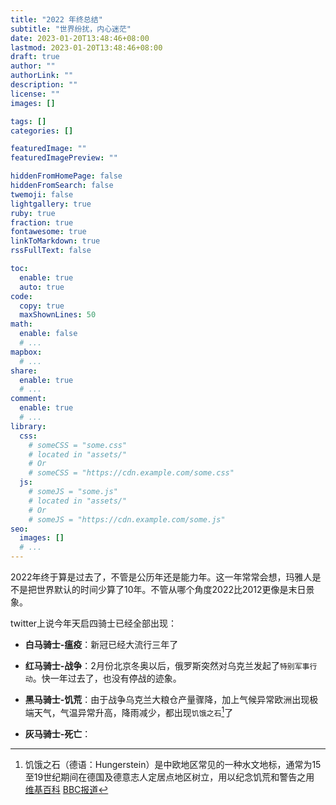 ```yaml
---
title: "2022 年终总结"
subtitle: "世界纷扰，内心迷茫"
date: 2023-01-20T13:48:46+08:00
lastmod: 2023-01-20T13:48:46+08:00
draft: true
author: ""
authorLink: ""
description: ""
license: ""
images: []

tags: []
categories: []

featuredImage: ""
featuredImagePreview: ""

hiddenFromHomePage: false
hiddenFromSearch: false
twemoji: false
lightgallery: true
ruby: true
fraction: true
fontawesome: true
linkToMarkdown: true
rssFullText: false

toc:
  enable: true
  auto: true
code:
  copy: true
  maxShownLines: 50
math:
  enable: false
  # ...
mapbox:
  # ...
share:
  enable: true
  # ...
comment:
  enable: true
  # ...
library:
  css:
    # someCSS = "some.css"
    # located in "assets/"
    # Or
    # someCSS = "https://cdn.example.com/some.css"
  js:
    # someJS = "some.js"
    # located in "assets/"
    # Or
    # someJS = "https://cdn.example.com/some.js"
seo:
  images: []
  # ...
---
```

2022年终于算是过去了，不管是公历年还是能力年。这一年常常会想，玛雅人是不是把世界默认的时间少算了10年。不管从哪个角度2022比2012更像是末日景象。

twitter上说今年天启四骑士已经全部出现：

- **白马骑士-瘟疫**：新冠已经大流行三年了

- **红马骑士-战争**：2月份北京冬奥以后，俄罗斯突然对乌克兰发起了`特别军事行动`。快一年过去了，也没有停战的迹象。

- **黑马骑士-饥荒**：由于战争乌克兰大粮仓产量骤降，加上气候异常欧洲出现极端天气，气温异常升高，降雨减少，都出现`饥饿之石`[^1]了

- **灰马骑士-死亡**：

<!--more-->

[^1]: 饥饿之石（德语：Hungerstein）是中欧地区常见的一种水文地标，通常为15至19世纪期间在德国及德意志人定居点地区树立，用以纪念饥荒和警告之用 [维基百科](https://zh.m.wikipedia.org/zh-hans/饥饿之石) [BBC报道](https://www.bbc.com/zhongwen/simp/world-62590367)
